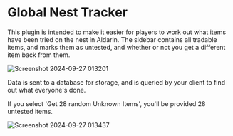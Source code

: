 # Global Nest Tracker

This plugin is intended to make it easier for players to work out what items have been tried on the nest in Aldarin. The sidebar contains all tradable items, and marks them as untested, and whether or not you get a different item back from them.

![Screenshot 2024-09-27 013201](https://github.com/user-attachments/assets/6b730f04-aed1-48b9-8eff-9ab5c504fcd7)

Data is sent to a database for storage, and is queried by your client to find out what everyone's done.

If you select 'Get 28 random Unknown Items', you'll be provided 28 untested items.

![Screenshot 2024-09-27 013437](https://github.com/user-attachments/assets/bfb891d4-73b1-4fa7-80e9-cfc71d9c6498)
